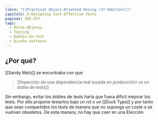 ```yaml
---
libro: "[[Practical Object-Oriented Desing (2º Edition)]]"
capítulo: 9-Designing Cost-Effective Tests
paginas: 245-257
tags:
  - Roles-Objetos
  - Testing
  - Dobles-de-Test
  - Diseño-software
---
```

## ¿Por qué?
[[Sandy Metz]] se encontraba con que
> [[Inyección de una dependencia real (usada en producción) vs un doble de tests]] 

Sin embargo, evitar los dobles de tests haría que fuera dificil mejorar los tests. Por ello propone testarlos bajo un rol o un [[Duck Type]] y por tanto que sean compartidos los tests de manera que no suponga un coste o se vuelvan obseletos. De esta manera, no hay que caer en una Elección